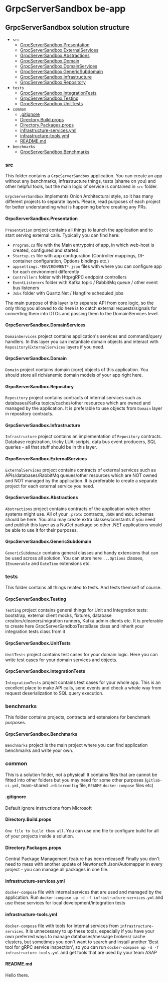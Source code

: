# GrpcServerSandbox be-app

## GrpcServerSandbox solution structure

- `src`
    - [GrpcServerSandbox.Presentation](#GrpcServerSandboxPresentation)
    - [GrpcServerSandbox.ExternalServices](#GrpcServerSandboxExternalServices)
    - [GrpcServerSandbox.Abstractions](#GrpcServerSandboxAbstractions)
    - [GrpcServerSandbox.Domain](#GrpcServerSandboxDomain)
    - [GrpcServerSandbox.DomainServices](#GrpcServerSandboxDomainServices)
    - [GrpcServerSandbox.GenericSubdomain](#GrpcServerSandboxGenericSubdomain)
    - [GrpcServerSandbox.Infrastructure](#GrpcServerSandboxInfrastructure)
    - [GrpcServerSandbox.Repository](#GrpcServerSandboxRepository)
- `tests`
    - [GrpcServerSandbox.IntegrationTests](#GrpcServerSandboxIntegrationTests)
    - [GrpcServerSandbox.Testing](#GrpcServerSandboxTesting)
    - [GrpcServerSandbox.UnitTests](#GrpcServerSandboxUnitTests)
- `common`
    - [.gitignore](#gitignore)
    - [Directory.Build.props](#DirectoryBuildprops)
    - [Directory.Packages.props](#DirectoryPackagesprops)
    - [infrastructure-services.yml](#infrastructure-servicesyml)
    - [infrastructure-tools.yml](#infrastructure-toolsyml)
    - [README.md](#READMEmd)
- `benchmarks`
    - [GrpcServerSandbox.Benchmarks](#GrpcServerSandboxBenchmarks)

### src

This folder contains a `GrpcServerSandbox` application. You can create an app without any benchmarks, infrastructure things,
tests (shame on you) and other helpful tools, but the main logic of service is contained in `src` folder.

`GrpcServerSandbox` implements Onion Architectural style, so it has many different projects to separate layers. Please, read
purposes of each project for better understanding what is happening before creating any PRs.

#### GrpcServerSandbox.Presentation

`Presentation` project contains all things to launch the application and to start serving external calls. Typically you
can find here:

- `Program.cs` file with the Main entrypoint of app, in which web-host is created, configured and started.
- `Startup.cs` file with app configuration (Controller mappings, DI-container configuration, Options bindings etc.)
- `appsettings.*ENVIRONMENT*.json` files with where you can configure app for each environment differently
- `Controllers` folder with Http/gRPC endpoint controllers
- `EventListeners` folder with Kafka topic / RabbitMq queue / other event bus listeners
- `Jobs` folder with Quartz.Net / Hangfire scheduled jobs

The main purpose of this layer is to separate API from core logic, so the only thing you allowed to do here is to catch
external requests/signals for converting them into DTOs and passing them to the DomainServices level.

#### GrpcServerSandbox.DomainServices

`DomainServices` project contains application's services and command/query handlers. In this layer you can instantiate
domain objects and interact with `Repository`/`ExternalServices` layers if you need.

#### GrpcServerSandbox.Domain

`Domain` project contains domain (core) objects of this application. You should store all rich/anemic domain models of
your app right here.

#### GrpcServerSandbox.Repository

`Repository` project contains contracts of internal services such as databases/Kafka topics/caches/other resources which
are owned and managed by the application. It is preferable to use objects from `Domain` layer in repository contracts.

#### GrpcServerSandbox.Infrastructure

`Infrastructure` project contains an implementation of `Repository` contracts. Database registration, tricky
LUA-scripts, data bus event producers, SQL queries - all that stuff should be in this layer.

#### GrpcServerSandbox.ExternalServices

`ExternalServices` project contains contracts of external services such as APIs/databases/RabbitMq queues/other
resources which are NOT owned and NOT managed by the application. It is preferable to create a separate project for each
external service you need.

#### GrpcServerSandbox.Abstractions

`Abstractions` project contains contracts of the application which other systems might use. All of your `.proto`
contracts, `JSON` and `WSDL` schemas should be here. You also may create extra classes/constants if you need and publish
this layer as a NuGet package so other .NET applications would be able to use it for their purposes.

#### GrpcServerSandbox.GenericSubdomain

`GenericSubdomain` contains general classes and handy extensions that can be used across all solution. You can store
here `...Options` classes, `IEnumerable` and `DateTime` extensions etc.

### tests

This folder contains all things related to tests. And tests themself of course.

#### GrpcServerSandbox.Testing

`Testing` project contains general things for Unit and Integration tests: bootstrap, external client mocks, fixtures,
database
creators/cleaners/migration runners, Kafka admin clients etc. It is preferable to create here GrpcServerSandboxTestsBase class
and inherit your integration tests class from it

#### GrpcServerSandbox.UnitTests

`UnitTests` project contains test cases for your domain logic. Here you can write test cases for your domain services
and objects.

#### GrpcServerSandbox.IntegrationTests

`IntegrationTests` project contains test cases for your whole app. This is an excellent place to make API calls,
send events and check a whole way from request deserialization to SQL query execution.

### benchmarks

This folder contains projects, contracts and extensions for benchmark purposes.

#### GrpcServerSandbox.Benchmarks

`Benchmarks` project is the main project where you can find application benchmarks and write your own.

### common

This is a solution folder, not a physical! It contains files that are cannot be fitted into other folders but you may need for some other
purposes (`gitlab-ci.yml`, team-shared `.editorconfig` file, `README` `docker-compose` files etc)

#### .gitignore

Default ignore instructions from Microsoft

#### Directory.Build.props

`One file to build them all`. You can use one file to configure build for all of your projects inside a
solution.

#### Directory.Packages.props

Central Package Management feature has been released! Finally you don't need to mess with another update of
Newtonsoft.Json/Automapper in every project - you can manage all packages in one file.

#### infrastructure-services.yml

`docker-compose` file with internal services that are used and managed by the application.
Run `docker-compose up -d -f infrastructure-services.yml` and use these services for local development/integration tests

#### infrastructure-tools.yml

`docker-compose` file with tools for internal services from `infrastructure-services`. It is unnecessary to up these
tools, especially if you have your own preferred ways to manage databases/message brokers/ cache clusters, but sometimes
you don't want to search and install another 'Best tool for gRPC service inspection', so you can
run `docker-compose up -d -f infrastructure-tools.yml` and get tools that are used by your team ASAP

#### README.md

Hello there.